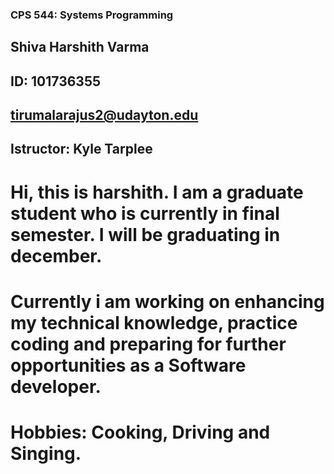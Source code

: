 ### CPS 544: Systems Programming
## Shiva Harshith Varma 
## ID: 101736355
## tirumalarajus2@udayton.edu

## Istructor: Kyle Tarplee

# Hi, this is harshith. I am a graduate student who is currently in final semester. I will be graduating in december. 
# Currently i am working on enhancing my technical knowledge, practice coding and preparing for further opportunities as a Software developer.
# Hobbies: Cooking, Driving and Singing.
<!--
**harshith0809/harshith0809** is a ✨ _special_ ✨ repository because its `README.md` (this file) appears on your GitHub profile.

Here are some ideas to get you started:

- 🔭 I’m currently working on ...
- 🌱 I’m currently learning ...
- 👯 I’m looking to collaborate on ...
- 🤔 I’m looking for help with ...
- 💬 Ask me about ...
- 📫 How to reach me: ...
- 😄 Pronouns: ...
- ⚡ Fun fact: ...
-->

